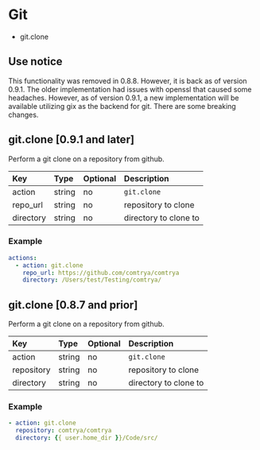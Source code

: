 # Git

- git.clone

## Use notice

This functionality was removed in 0.8.8. However, it is back as of version 0.9.1. The older implementation had issues with openssl that caused some headaches. However, as of version 0.9.1, a new implementation will be available utilizing gix as the backend for git. There are some breaking changes.

## git.clone [0.9.1 and later]

Perform a git clone on a repository from github.

| Key        | Type   | Optional | Description           |
|:-----------|:-------|:---------|:----------------------|
| action     | string | no       | `git.clone`           |
| repo_url   | string | no       | repository to clone   |
| directory  | string | no       | directory to clone to |

### Example

```yaml
actions:
  - action: git.clone
    repo_url: https://github.com/comtrya/comtrya
    directory: /Users/test/Testing/comtrya/
```

## git.clone [0.8.7 and prior]

Perform a git clone on a repository from github.

| Key        | Type   | Optional | Description           |
|:-----------|:-------|:---------|:----------------------|
| action     | string | no       | `git.clone`           |
| repository | string | no       | repository to clone   |
| directory  | string | no       | directory to clone to |


### Example

```yaml
- action: git.clone
  repository: comtrya/comtrya
  directory: {{ user.home_dir }}/Code/src/
```
